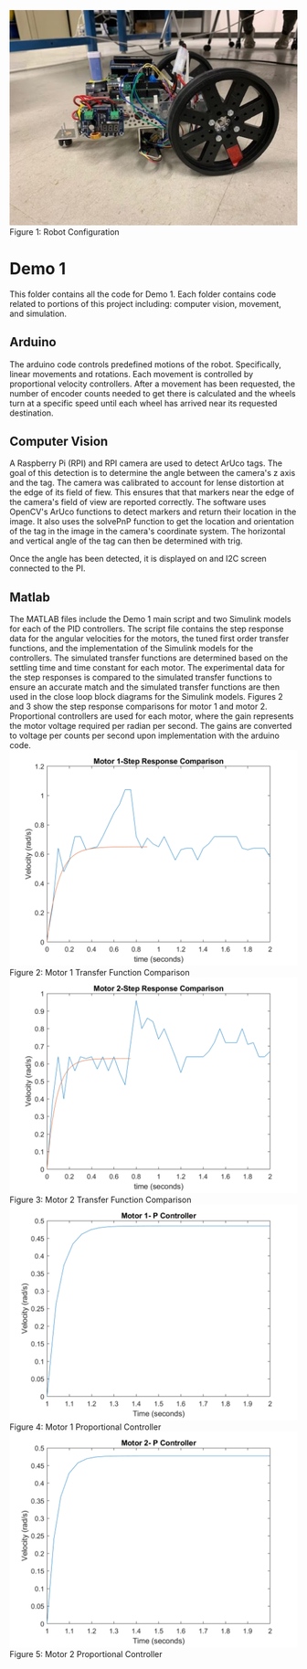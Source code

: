 ![Robot](https://github.com/mtyler14/SEED_Group12/blob/master/Demo%201/images/derrick.JPG)
Figure 1: Robot Configuration

# Demo 1
This folder contains all the code for Demo 1. Each folder contains code related to portions of this project including: computer vision, movement, and simulation.

## Arduino
The arduino code controls predefined motions of the robot. Specifically, linear movements and rotations. Each movement is controlled by proportional velocity controllers.
After a movement has been requested, the number of encoder counts needed to get there is calculated and the wheels turn at a specific speed until each wheel has arrived
near its requested destination. 

## Computer Vision
A Raspberry Pi (RPI) and RPI camera are used to detect ArUco tags. The goal of this detection is to determine the angle between the camera's z axis and the tag.
The camera was calibrated to account for lense distortion at the edge of its field of fiew. This ensures that that markers near the edge of the camera's field of view
are reported correctly. The software uses OpenCV's ArUco functions to detect markers and return their location in the image. It also uses the solvePnP function to get the
location and orientation of the tag in the image in the camera's coordinate system. The horizontal and vertical angle of the tag can then be determined with trig.

Once the angle has been detected, it is displayed on and I2C screen connected to the PI. 

## Matlab
The MATLAB files include the Demo 1 main script and two Simulink models for each of the PID controllers. The script file contains the step response data for the angular velocities for the motors, the tuned first order transfer functions, and the implementation of the Simulink models for the controllers. The simulated transfer functions are determined based on the settling time and time constant for each motor. The experimental data for the step responses is compared to the simulated transfer functions to ensure an accurate match and the simulated transfer functions are then used in the close loop block diagrams for the Simulink models. Figures 2 and 3 show the step response comparisons for motor 1 and motor 2. Proportional controllers are used for each motor, where the gain represents the motor voltage required per radian per second. The gains are converted to voltage per counts per second upon implementation with the arduino code.
![Motor 1 Transfer Function](https://github.com/mtyler14/SEED_Group12/blob/master/Demo%201/images/motor1.png)
Figure 2: Motor 1 Transfer Function Comparison
![Motor 2 Transfer Function](https://github.com/mtyler14/SEED_Group12/blob/master/Demo%201/images/motor2.png)
Figure 3: Motor 2 Transfer Function Comparison
![Motor 1 Proportional Controller](https://github.com/mtyler14/SEED_Group12/blob/master/Demo%201/images/motor1P.png)
Figure 4: Motor 1 Proportional Controller
![Motor 2 Proportional Controller](https://github.com/mtyler14/SEED_Group12/blob/master/Demo%201/images/motor2P.png)
Figure 5: Motor 2 Proportional Controller
